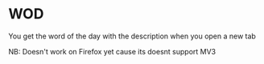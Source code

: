 # WOD
You get the word of the day with the description when you open a new tab

NB: Doesn't work on Firefox yet cause its doesnt support MV3 
